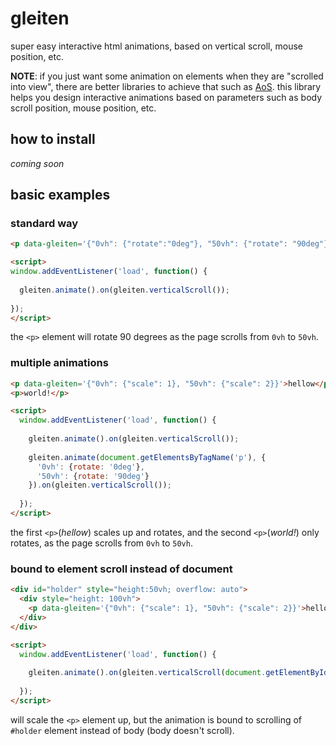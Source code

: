 # gleiten

super easy interactive html animations, based on vertical scroll, mouse position, etc.

**NOTE**: if you just want some animation on elements when they are "scrolled into view", there are better libraries to achieve that such as [AoS](https://michalsnik.github.io/aos/). this library helps you design interactive animations based on parameters such as body scroll position, mouse position, etc.

## how to install

_coming soon_

## basic examples

### standard way

```html
<p data-gleiten='{"0vh": {"rotate":"0deg"}, "50vh": {"rotate": "90deg"}}'>hellow</p>

<script>
window.addEventListener('load', function() {
  
  gleiten.animate().on(gleiten.verticalScroll());
  
});
</script>
```

the `<p>` element will rotate 90 degrees as the page scrolls from `0vh` to `50vh`.

### multiple animations

```html
<p data-gleiten='{"0vh": {"scale": 1}, "50vh": {"scale": 2}}'>hellow</p>
<p>world!</p>

<script>
  window.addEventListener('load', function() {
  
    gleiten.animate().on(gleiten.verticalScroll());
  
    gleiten.animate(document.getElementsByTagName('p'), {
      '0vh': {rotate: '0deg'},
      '50vh': {rotate: '90deg'}
    }).on(gleiten.verticalScroll());
  
  });
</script>
```

the first `<p>`(_hellow_) scales up and rotates, and the second `<p>`(_world!_) only rotates, as the page scrolls from `0vh` to `50vh`.

### bound to element scroll instead of document

```html
<div id="holder" style="height:50vh; overflow: auto">
  <div style="height: 100vh">
    <p data-gleiten='{"0vh": {"scale": 1}, "50vh": {"scale": 2}}'>hellow</p>
  </div>
</div>

<script>
  window.addEventListener('load', function() {
  
    gleiten.animate().on(gleiten.verticalScroll(document.getElementById('holder')));
  
  });
</script>
```

will scale the `<p>` element up, but the animation is bound to scrolling of `#holder` element instead of body (body doesn't scroll).
